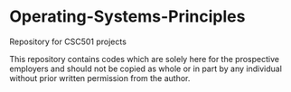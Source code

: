 # Operating-Systems-Principles
Repository for CSC501 projects

This repository contains codes which are solely here for the prospective employers and should not be copied as whole or in 
part by any individual without prior written permission from the author.
